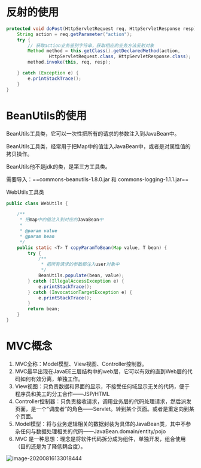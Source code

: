 # 反射的使用

```java
protected void doPost(HttpServletRequest req, HttpServletResponse resp) throws ServletException, IOException {
    String action = req.getParameter("action");
    try {
        // 获取action业务鉴别字符串，获取相应的业务方法反射对象
        Method method = this.getClass().getDeclaredMethod(action,
                HttpServletRequest.class, HttpServletResponse.class);
        method.invoke(this, req, resp);

    } catch (Exception e) {
        e.printStackTrace();
    }
}
```

# BeanUtils的使用

BeanUtils工具类，它可以一次性把所有的请求的参数注入到JavaBean中。

BeanUtils工具类，经常用于把Map中的值注入JavaBean中，或者是对属性值的拷贝操作。

BeanUtils他不是jdk的类，是第三方工具类。

需要导入：==commons-beanutils-1.8.0.jar 和 commons-logging-1.1.1.jar==

WebUtils工具类

```java
public class WebUtils {

    /**
     * 把map中的值注入到对应的JavaBean中
     *
     * @param value
     * @param bean
     */
    public static <T> T copyParamToBean(Map value, T bean) {
        try {
            /**
             * 把所有请求的参数都注入user对象中
             */
            BeanUtils.populate(bean, value);
        } catch (IllegalAccessException e) {
            e.printStackTrace();
        } catch (InvocationTargetException e) {
            e.printStackTrace();
        }
        return bean;
    }
}
```

# MVC概念

1. MVC全称：Model模型、View视图、Controller控制器。
2. MVC最早出现在JavaEE三层结构中的web层，它可以有效的直到Web层的代码如何有效分离，单独工作。
3. View视图：只负责数据和界面的显示，不接受任何域显示无关的代码，便于程序员和美工的分工合作——JSP/HTML
4. Controller控制器：只负责接收请求，调用业务层的代码处理请求，然后派发页面，是一个“调度者”的角色——Servlet。转到某个页面。或者是重定向到某个页面。
5. Model模型：将与业务逻辑相关的数据封装为具体的JavaBean类，其中不参杂任何与数据处理相关的代码——JavaBean.domain/entity/pojo
6. MVC 是一种思想：理念是将软件代码拆分成为组件，单独开发，组合使用（目的还是为了降低耦合度）。

![image-20200816133018444](C:\Users\张辉\Desktop\javaweb\notes\书城项目.assets\image-20200816133018444.png)

